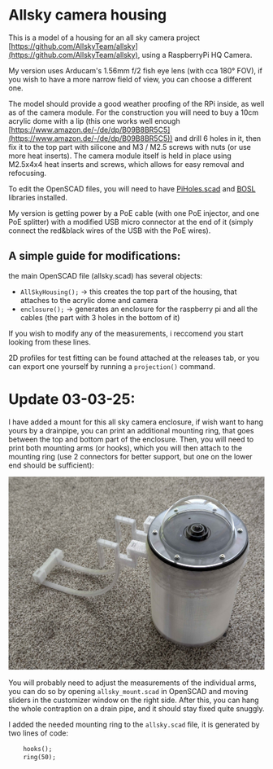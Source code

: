 # Allsky camera housing

This is a model of a housing for an all sky camera project [https://github.com/AllskyTeam/allsky](https://github.com/AllskyTeam/allsky), using a RaspberryPi HQ Camera.

My version uses Arducam's 1.56mm f/2 fish eye lens (with cca 180° FOV), if you wish to have a more narrow field of view, you can choose a different one.

The model should provide a good weather proofing of the RPi inside, as well as of the camera module. For the construction you will need to buy a 10cm acrylic dome with a lip (this one works well enough [https://www.amazon.de/-/de/dp/B09B8BR5C5](https://www.amazon.de/-/de/dp/B09B8BR5C5)) and drill 6 holes in it, then fix it to the top part with silicone and M3 / M2.5 screws with nuts (or use more heat inserts). The camera module itself is held in place using M2.5x4x4 heat inserts and screws, which allows for easy removal and refocusing.

To edit the OpenSCAD files, you will need to have [PiHoles.scad](https://github.com/daprice/PiHoles) and [BOSL](https://github.com/revarbat/BOSL) libraries installed.

My version is getting power by a PoE cable (with one PoE injector, and one PoE splitter) with a modified USB micro connector at the end of it (simply connect the red&black wires of the USB with the PoE wires).

## A simple guide for modifications:
the main OpenSCAD file (allsky.scad) has several objects:

- `AllSkyHousing();` → this creates the top part of the housing, that attaches to the acrylic dome and camera
- `enclosure();` → generates an enclosure for the raspberry pi and all the cables (the part with 3 holes in the bottom of it)
 
If you wish to modify any of the measurements, i reccomend you start looking from these lines.

2D profiles for test fitting can be found attached at the releases tab, or you can export one yourself by running a `projection()` command.

# Update 03-03-25:

I have added a mount for this all sky camera enclosure, if wish want to hang yours by a drainpipe, you can print an additional mounting ring, that goes between the top and bottom part of the enclosure. Then, you will need to print both mounting arms (or hooks), which you will then attach to the mounting ring (use 2 connectors for better support, but one on the lower end should be sufficient):

![mount](docs/mount.jpg)

You will probably need to adjust the measurements of the individual arms, you can do so by opening `allsky_mount.scad` in OpenSCAD and moving sliders in the customizer window on the right side.
After this, you can hang the whole contraption on a drain pipe, and it should stay fixed quite snuggly.

I added the needed mounting ring to the `allsky.scad` file, it is generated by two lines of code:

```scad
	hooks();
	ring(50);
```